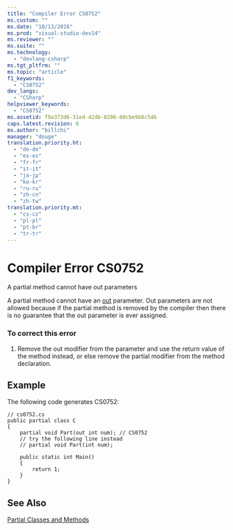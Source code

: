 ```yaml
---
title: "Compiler Error CS0752"
ms.custom: ""
ms.date: "10/13/2016"
ms.prod: "visual-studio-dev14"
ms.reviewer: ""
ms.suite: ""
ms.technology: 
  - "devlang-csharp"
ms.tgt_pltfrm: ""
ms.topic: "article"
f1_keywords: 
  - "CS0752"
dev_langs: 
  - "CSharp"
helpviewer_keywords: 
  - "CS0752"
ms.assetid: f9a373d6-31ed-42db-8206-80cbe9b8c546
caps.latest.revision: 6
ms.author: "billchi"
manager: "douge"
translation.priority.ht: 
  - "de-de"
  - "es-es"
  - "fr-fr"
  - "it-it"
  - "ja-jp"
  - "ko-kr"
  - "ru-ru"
  - "zh-cn"
  - "zh-tw"
translation.priority.mt: 
  - "cs-cz"
  - "pl-pl"
  - "pt-br"
  - "tr-tr"
---
```

# Compiler Error CS0752
A partial method cannot have out parameters  
  
 A partial method cannot have an [out](../Topic/out%20\(C%23%20Reference\).md) parameter. Out parameters are not allowed because if the partial method is removed by the compiler then there is no guarantee that the out parameter is ever assigned.  
  
### To correct this error  
  
1.  Remove the out modifier from the parameter and use the return value of the method instead, or else remove the partial modifier from the method declaration.  
  
## Example  
 The following code generates CS0752:  
  
```  
// cs0752.cs  
public partial class C  
{  
    partial void Part(out int num); // CS0752  
    // try the following line instead  
    // partial void Part(int num);  
  
    public static int Main()  
    {  
        return 1;  
    }  
}  
```  
  
## See Also  
 [Partial Classes and Methods](../Topic/Partial%20Classes%20and%20Methods%20\(C%23%20Programming%20Guide\).md)